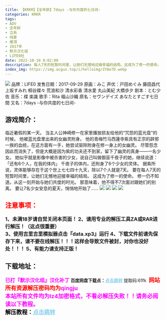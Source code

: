 ```yaml
---
title: 【KRKR】【全年龄】7days -与你共度的七日间-
categories: KRKR
tags:
- ADV
- 全年龄
- 泣系
- 纯爱
- 催泪
- 2017年
- 默示汉化组
- LIFE0社
date: 2022-10-10 8:02:00
description: 每人7天的短暂时间里，让她们无憾地迎接幸福的结局。这成为了修一的使命。修一仍不知道。从这一刻开始与她们共度的时光。那意味着，他不得不7次面对跟她们的别离。要让7名少女安息的夏天，悄悄地开始了……
index_img: https://img.acgus.top/i/helloimg/ZYAe7D.webp
---
```

![](https://img.acgus.top/i/helloimg/ZYAe7D.webp)
品牌：LIFE0
发售日期：2017-09-29
原画：みこ
声优：戸田めぐみ 藤田昌代 上坂すみれ 桐谷蝶々 荒浪和沙 清水彩香 清水愛 丸山美紀 大橋歩夕
剧本：とむ少佐
音乐：楪 楽識
歌手：Rita 福山沙織
原名：セヴンデイズ あなたとすごす七日間
又名：7days -与你共度的七日间-

## 游戏简介：
临近暑假的某一天。
当主人公神崎修一在家里播放损友给他的“咒怨的蓝光盘”的时候，
他被蓝光盘里出来的女幽灵附身。
他的青梅竹马西蓮寺紫具有正宗的辟邪一族的血统，在这方面有一手，她尝试驱除附身在修一身上的女幽灵。
尽管怨念因此而消失了，但是大概是因为紫的功夫还不到家，留下了幽灵的真身——一名少女。
她似乎就是影像中被杀害的少女，说自己叫做御巫千夜子的她，继续说道：
「还有6个人，在我的体内」
千夜子的体内，还附身了6个少女的灵体。
据紫所说，灵体能够存在于这个世上七七四十九天，除以7个人就是7天。
要在每人7天的短暂时间里，让她们无憾地迎接幸福的结局。
这成为了修一的使命。
修一仍不知道。从这一刻开始与她们共度的时光。
那意味着，他不得不7次面对跟她们的别离。
要让7名少女安息的夏天，悄悄地开始了……
![](https://img.acgus.top/i/helloimg/ZYAE4C.webp)
![](https://img.acgus.top/i/helloimg/ZYAXHo.webp)
![](https://img.acgus.top/i/helloimg/ZYA3Pb.webp)
![](https://img.acgus.top/i/helloimg/ZYAaUK.webp)



## <font color=#FF0000 >注意事项：</font>
<font size=3><b>1、未满18岁请自觉关闭本页面！
2、请用专业的解压工具ZA或RAR进行解压！（这点很重要）           
3、使用吉里吉里模拟器点击『data.xp3』运行
4、下载文件前请先保存下来，请不要在线解压！！！这样会导致文件被封，对你也没好处！！！
5、有能力请支持正版！</b></font>

## 下载地址：
<font color=#FF00FF size=3>**已打『默示汉化组』汉化补丁**</font>
<b>百度网盘下载点：</b><a href="https://pan.baidu.com/s/1tkHbIOkU7b8h8cvvVwI64g?pwd=61fk" style="color: #87CEEB;"><b>点击跳转</b></a> 提取码:61fk
<a style="padding: 0" href="https://post.qingju.org/AD/"><img style="max-width:100%" src="https://img.acgus.top/i/2024/07/478f689b8021d8d499ab43d21acf137a.gif" alt=""></a>
<b><font color=#FF0000 size=4>网站所有资源解压密码均为</b></font><b><font color=#FF00FF size=4>qingju</font><font color=#FF0000 ></font></b><br><b><font color=#FF00FF size=4>本站所有文件均为lz4加密格式，不看必解压失败！！请务必阅读以下教程。</b></font><br><b><font color=#000 size=4>解压教程：</b><a href="https://post.qingju.org/tutorial/000/" style="color: #87CEEB;"><b>点击跳转</b></a>